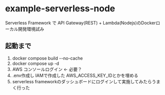 # example-serverless-node
Serverless Framework で API Gateway(REST) + Lambda(Nodejs)のDockerローカル開発環境試み

## 起動まで
1. docker compose build --no-cache
1. docker compose up -d
1. AWS コンソールログイン ← 必要？
1. .env作成し IAMで作成した AWS_ACCESS_KEY_IDとかを埋める
1. serverless frameworkのダッシュボードにログインして実施してみたらうまく行った